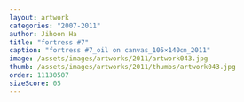 ```yaml
---
layout: artwork
categories: "2007-2011"
author: Jihoon Ha
title: "fortress #7"
caption: "fortress #7_oil on canvas_105×140㎝_2011"
image: /assets/images/artworks/2011/artwork043.jpg
thumb: /assets/images/artworks/2011/thumbs/artwork043.jpg
order: 11130507
sizeScore: 05
---
```

